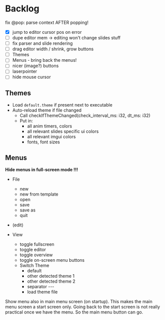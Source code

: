# Backlog

fix @pop: parse context AFTER popping!

- [x] jump to editor cursor pos on error
- [ ] dupe editor mem -> editing won't change slides stuff
- [ ] fix parser and slide rendering
- [ ] drag editor width / shrink, grow buttons
- [ ] Themes
- [ ] Menus - bring back the menus!
- [ ] nicer (image?) buttons
- [ ] laserpointer
- [ ] hide mouse cursor

## Themes
- Load `default.theme` if present next to executable
- Auto-reload theme if file changed
    - Call checkIfThemeChanged(check_interval_ms: i32, dt_ms: i32) 
    - Put in:
        - all anim timers, colors
        - all relevant slides specific ui colors
        - all relevant imgui colors
        - fonts, font sizes

## Menus

**Hide menus in full-screen mode !!!** 

- File
    - new
    - new from template
    - open
    - save
    - save as
    - quit

- (edit)

- View
    - toggle fullscreen
    - toggle editor
    - toggle overview
    - toggle on-screen menu buttons
    - Switch Theme
        - default
        - other detected theme 1
        - other detected theme 2
        - separator ---
        - load theme file

Show menu also in main menu screen (on startup). This makes the main menu screen a start screen only. Going back to the start screen is not really practical once we have the menu. So the main menu button can go.


